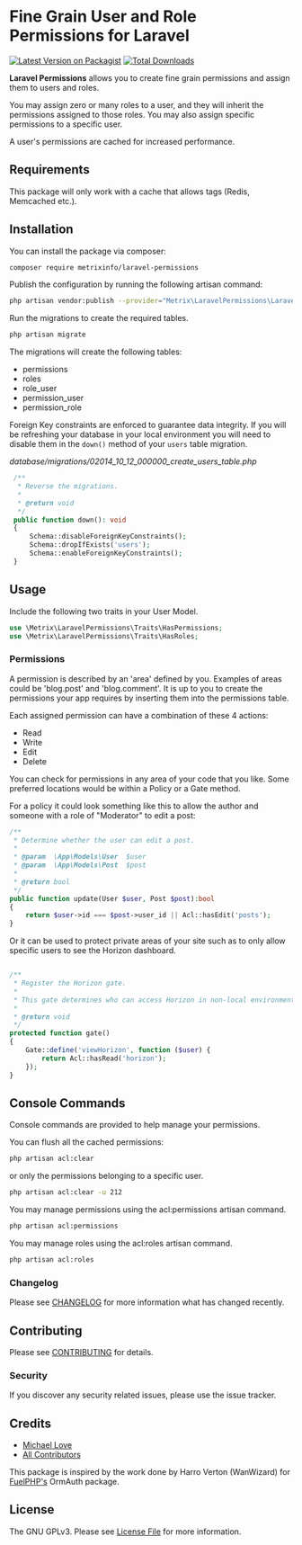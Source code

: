 # Fine Grain User and Role Permissions for Laravel

[![Latest Version on Packagist](https://img.shields.io/packagist/v/metrixinfo/laravel-permissions.svg?style=flat-square)](https://packagist.org/packages/metrixinfo/laravel-permissions)
[![Total Downloads](https://img.shields.io/packagist/dt/metrixinfo/laravel-permissions.svg?style=flat-square)](https://packagist.org/packages/metrixinfo/laravel-permissions)

**Laravel Permissions** allows you to create fine grain permissions and assign them to users and roles.

You may assign zero or many roles to a user, and they will inherit the permissions assigned to those roles.
You may also assign specific permissions to a specific user. 

A user's permissions are cached for increased performance. 

## Requirements
This package will only work with a cache that allows tags (Redis, Memcached etc.). 

## Installation

You can install the package via composer:
```bash
composer require metrixinfo/laravel-permissions
```

Publish the configuration by running the following artisan command:
```bash
php artisan vendor:publish --provider="Metrix\LaravelPermissions\LaravelPermissionsServiceProvider" --tag="permissions"
```

Run the migrations to create the required tables.
```bash
php artisan migrate
```
The migrations will create the following tables:
- permissions
- roles
- role_user
- permission_user
- permission_role

Foreign Key constraints are enforced to guarantee data integrity. 
If you will be refreshing your database in your local environment 
you will need to disable them in the ```down()``` method of your ```users``` table migration.

*database/migrations/02014_10_12_000000_create_users_table.php*

```php 
 /**
  * Reverse the migrations.
  *
  * @return void
  */
 public function down(): void
 {
     Schema::disableForeignKeyConstraints();
     Schema::dropIfExists('users');
     Schema::enableForeignKeyConstraints();
 }
```

## Usage

Include the following two traits in your User Model.

```php
use \Metrix\LaravelPermissions\Traits\HasPermissions;
use \Metrix\LaravelPermissions\Traits\HasRoles;
```

### Permissions
A permission is described by an 'area' defined by you.
Examples of areas could be 'blog.post' and 'blog.comment'.
It is up to you to create the permissions your app requires by inserting them into the permissions table.

Each assigned permission can have a combination of these 4 actions: 
- Read
- Write 
- Edit
- Delete

You can check for permissions in any area of your code that you like. 
Some preferred locations would be within a Policy or a Gate method.

For a policy it could look something like this to allow the author and 
someone with a role of "Moderator" to edit a post:

```php
/**
 * Determine whether the user can edit a post.
 *
 * @param  \App\Models\User  $user
 * @param  \App\Models\Post  $post
 * 
 * @return bool
 */
public function update(User $user, Post $post):bool
{
    return $user->id === $post->user_id || Acl::hasEdit('posts');
}
```

Or it can be used to protect private areas of your site such as to only allow specific 
users to see the Horizon dashboard.

```php

/**
 * Register the Horizon gate.
 *
 * This gate determines who can access Horizon in non-local environments.
 *
 * @return void
 */
protected function gate()
{
    Gate::define('viewHorizon', function ($user) {
        return Acl::hasRead('horizon');
    });
}
```

## Console Commands
Console commands are provided to help manage your permissions. 

You can flush all the cached permissions:
```bash
php artisan acl:clear
```
or only the permissions belonging to a specific user.
```bash
php artisan acl:clear -u 212
```

You may manage permissions using the acl:permissions artisan command.
```bash
php artisan acl:permissions
```

You may manage roles using the acl:roles artisan command.
```bash
php artisan acl:roles
```

### Changelog

Please see [CHANGELOG](CHANGELOG) for more information what has changed recently.

## Contributing

Please see [CONTRIBUTING](CONTRIBUTING.md) for details.

### Security

If you discover any security related issues, please use the issue tracker.

## Credits

-   [Michael Love](https://github.com/metrixinfo)
-   [All Contributors](../../contributors)

This package is inspired by the work done by Harro Verton (WanWizard) for [FuelPHP's](https://fuelphp.com/docs/packages/auth/ormauth/intro.html) OrmAuth package.

## License

The GNU GPLv3. Please see [License File](LICENSE.md) for more information.
